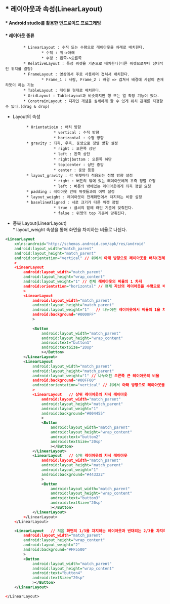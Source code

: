 ## * 레이아웃과 속성(LinearLayout)   
#### * Android studio를 활용한 안드로이드 프로그래밍

#### * 레이아웃 종류   

			* LinearLayout : 수직 또는 수평으로 레이아웃을 차례로 배치한다.   
					* 수직 : 위->아래   
					* 수평 : 왼쪽->오른쪽   
			* RelativeLayout : 특정 위젯을 기준으로 배치한다(다른 위젯으로부터 상대적인 위치를 결정)   
			* FrameLayout : 영상에서 주로 사용하며 겹쳐서 배치한다.   
					* Frame_1 : 사람, Frame_2 : 배경 => 겹쳐서 배경에 사람이 존재하듯이 하는 기능   
			* TableLayout : 테이블 형태로 배치한다.   
			* GridLayout : TableLayout과 비슷하지만 행 또는 열 확장 기능이 있다.   
			* ConstrainLayout : 디자인 개념을 섬세하게 할 수 있게 위치 관계를 지정할 수 있다.(drag & drop)   


* Layout의 속성   

			* Orientatioin : 배치 방향   
						* vertical : 수직 방향   
						* horizontal : 수평 방향   
			* gravity : 좌측, 우측, 중앙으로 정렬 방향 설정   
						* right : 오른쪽 상단   
						* left : 왼쪽 상단   
						* right|bottom : 오른쪽 하단   
						* top|center : 상단 중앙   
						* center : 중앙 등등   
			* layout_gravity : 각 위젯마다 적용되는 정렬 방향 설정   
						* right : 버튼의 밖에 있는 레이아웃에게 우측 정렬 요청   
						* left : 버튼의 밖에있는 레이아웃에게 좌측 정렬 요청   
			* padding : 레이아웃 안에 위젯들과의 여백 설정   
			* layout_weight : 레이아웃이 전체화면에서 차지하는 비중 설정   
			* baselineAligned : 서로 크기가 다른 위젯 정렬   
						* true : 글씨의 밑에 라인 기준에 맞춰진다.   
						* false : 위젯의 top 기준에 맞춰진다.   

* 중복 Layout(LinearLayout)   
		* layout_weight 속성을 통해 화면을 차지하는 비율로 나뉜다.
		
```xml
<LinearLayout
    xmlns:android="http://schemas.android.com/apk/res/android"
    android:layout_width="match_parent"
    android:layout_height="match_parent"
    android:orientation="vertical" // 위에서 아래 방향으로 레이아웃을 배치(전체적인 레이아웃)
    >
    <LinearLayout	
        android:layout_width="match_parent"
        android:layout_height="wrap_content"
        android:layout_weight="1" // 전체 레이아웃의 비율의 1 차지 
        android:orientation="horizontal" // 현재 자신의 레이아웃을 수평으로 배치 
        >
        <LinearLayout
            android:layout_width="match_parent"
            android:layout_height="match_parent"
            android:layout_weight="1"	// 나누어진 레이아웃에서 비율의 1을 차지(큰 왼쪽 레이아웃)
            android:background="#0000FF"
            >
	
            <Button
                android:layout_width="match_parent"
                android:layout_height="wrap_content"
                android:text="button1"	
                android:textSize="20sp"
                ></Button>
        </LinearLayout>
        <LinearLayout
            android:layout_width="match_parent"
            android:layout_height="match_parent"
            android:layout_weight="1" // 나누어진 오른쪽 큰 레이아웃의 비율
            android:background="#00FF00"
            android:orientation="vertical" // 위에서 아래 방향으로 레이아웃을 배치한다.
            >
            <LinearLayout	// 상위 레이아웃의 자식 레이아웃
                android:layout_width="match_parent"
                android:layout_height="match_parent"
                android:layout_weight="1"
                android:background="#004455"
                >
                <Button
                    android:layout_width="match_parent"
                    android:layout_height="wrap_content"
                    android:text="button2"
                    android:textSize="20sp"
                    ></Button>
            </LinearLayout>
            <LinearLayout	// 상위 레이아웃의 자식 레이아웃 
                android:layout_width="match_parent"
                android:layout_height="match_parent"
                android:layout_weight="1"
                android:background="#443322"
                >
                <Button
                    android:layout_width="match_parent"
                    android:layout_height="wrap_content"
                    android:text="button3"
                    android:textSize="20sp"
                    ></Button>
            </LinearLayout>
        </LinearLayout>
    </LinearLayout>

    <LinearLayout	// 처음 화면의 1/3을 차지하는 레이아웃과 반대되는 2/3를 차지하는 레이아웃
        android:layout_width="match_parent"
        android:layout_height="wrap_content"
        android:layout_weight="2"
        android:background="#FF5500"
        >
        <Button
            android:layout_width="match_parent"
            android:layout_height="wrap_content"
            android:text="button4"
            android:textSize="20sp"
            ></Button>
    </LinearLayout>

</LinearLayout>
```